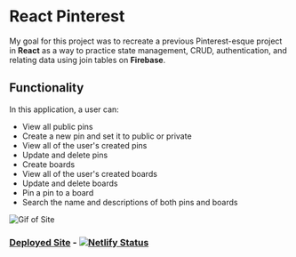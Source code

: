 # React Pinterest

My goal for this project was to recreate a previous Pinterest-esque project in **React** as a way to practice state management, CRUD, authentication, and relating data using join tables on **Firebase**.

## Functionality
In this application, a user can: 
- View all public pins
- Create a new pin and set it to public or private
- View all of the user's created pins
- Update and delete pins
- Create boards
- View all of the user's created boards
- Update and delete boards
- Pin a pin to a board
- Search the name and descriptions of both pins and boards

![Gif of Site](React-Pinterest.gif)

### [Deployed Site](https://react-pinterest-mp.netlify.app/) - [![Netlify Status](https://api.netlify.com/api/v1/badges/0a0ecfae-b866-4ba6-b786-a164a5667080/deploy-status)](https://app.netlify.com/sites/react-pinterest-mp/deploys)
